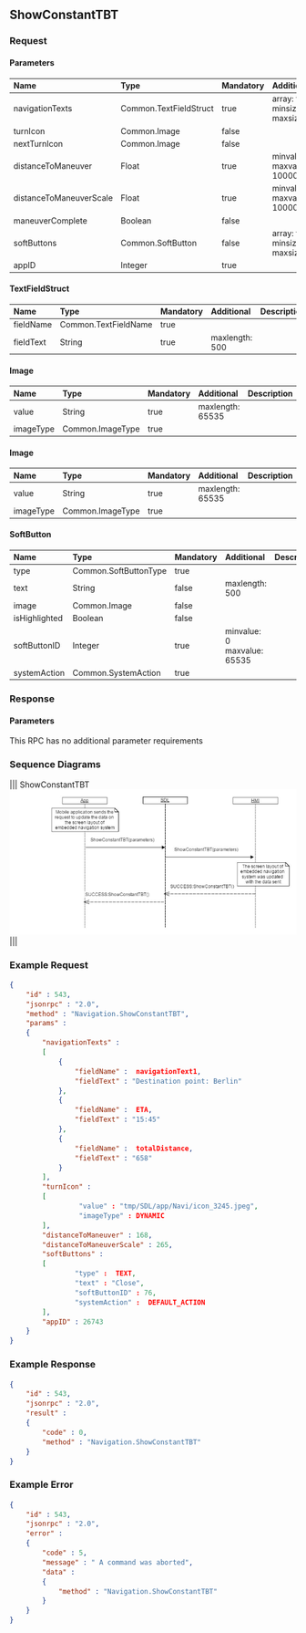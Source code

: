 ## ShowConstantTBT


### Request

#### Parameters

|Name|Type|Mandatory|Additional|Description|
|:---|:---|:--------|:---------|:----------|
|navigationTexts|Common.TextFieldStruct|true|array: true<br>minsize: 0<br>maxsize: 5||
|turnIcon|Common.Image|false|||
|nextTurnIcon|Common.Image|false|||
|distanceToManeuver|Float|true|minvalue: 0<br>maxvalue: 1000000000||
|distanceToManeuverScale|Float|true|minvalue: 0<br>maxvalue: 1000000000||
|maneuverComplete|Boolean|false|||
|softButtons|Common.SoftButton|false|array: true<br>minsize: 0<br>maxsize: 3||
|appID|Integer|true|||

#### TextFieldStruct

|Name|Type|Mandatory|Additional|Description|
|:---|:---|:--------|:---------|:----------|
|fieldName|Common.TextFieldName|true|||
|fieldText|String|true|maxlength: 500||

#### Image

|Name|Type|Mandatory|Additional|Description|
|:---|:---|:--------|:---------|:----------|
|value|String|true|maxlength: 65535||
|imageType|Common.ImageType|true|||

#### Image

|Name|Type|Mandatory|Additional|Description|
|:---|:---|:--------|:---------|:----------|
|value|String|true|maxlength: 65535||
|imageType|Common.ImageType|true|||

#### SoftButton

|Name|Type|Mandatory|Additional|Description|
|:---|:---|:--------|:---------|:----------|
|type|Common.SoftButtonType|true|||
|text|String|false|maxlength: 500||
|image|Common.Image|false|||
|isHighlighted|Boolean|false|||
|softButtonID|Integer|true|minvalue: 0<br>maxvalue: 65535||
|systemAction|Common.SystemAction|true|||

### Response

#### Parameters

This RPC has no additional parameter requirements

### Sequence Diagrams
|||
ShowConstantTBT
![ShowConstantTBT](./assets/ShowConstantTBT.jpg)
|||

### Example Request

```json
{
	"id" : 543,
	"jsonrpc" : "2.0",
	"method" : "Navigation.ShowConstantTBT",
	"params" :
	{
		"navigationTexts" :
		[
			{
				"fieldName" :  navigationText1,
				"fieldText" : "Destination point: Berlin"
			},
			{
				"fieldName" :  ETA,
				"fieldText" : "15:45"
			},
			{
				"fieldName" :  totalDistance,
				"fieldText" : "658"
			}
		],
		"turnIcon" :
		[
				 "value" : "tmp/SDL/app/Navi/icon_3245.jpeg",
				 "imageType" : DYNAMIC
		],
		"distanceToManeuver" : 168,
		"distanceToManeuverScale" : 265,
		"softButtons" :
		[
				"type" :  TEXT,
				"text" : "Close",
				"softButtonID" : 76,
				"systemAction" :  DEFAULT_ACTION
		],
		"appID" : 26743
	}
}
```
### Example Response

```json
{
	"id" : 543,
	"jsonrpc" : "2.0",
	"result" :
	{
		"code" : 0,
		"method" : "Navigation.ShowConstantTBT"
	}
}
```

### Example Error

```json
{
	"id" : 543,
	"jsonrpc" : "2.0",
	"error" :
	{
		"code" : 5,
		"message" : " A command was aborted",
		"data" :
		{
			"method" : "Navigation.ShowConstantTBT"
		}
	}
}
```
